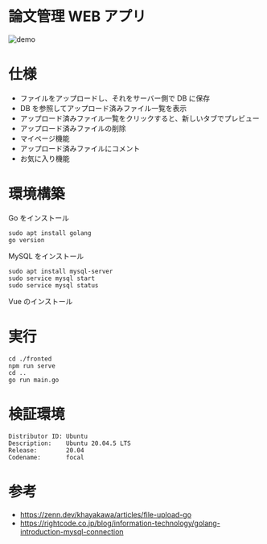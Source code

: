 # 論文管理 WEB アプリ

![demo](https://user-images.githubusercontent.com/72239675/210528954-489326a6-5e1d-4612-8b6f-cf472112d200.gif)

# 仕様

- ファイルをアップロードし、それをサーバー側で DB に保存
- DB を参照してアップロード済みファイル一覧を表示
- アップロード済みファイル一覧をクリックすると、新しいタブでプレビュー
- アップロード済みファイルの削除
- マイページ機能
- アップロード済みファイルにコメント
- お気に入り機能

# 環境構築

Go をインストール

```
sudo apt install golang
go version
```

MySQL をインストール

```
sudo apt install mysql-server
sudo service mysql start
sudo service mysql status
```

Vue のインストール

# 実行

```
cd ./fronted
npm run serve
cd ..
go run main.go
```

# 検証環境

```
Distributor ID: Ubuntu
Description:    Ubuntu 20.04.5 LTS
Release:        20.04
Codename:       focal
```

# 参考

- https://zenn.dev/khayakawa/articles/file-upload-go
- https://rightcode.co.jp/blog/information-technology/golang-introduction-mysql-connection
